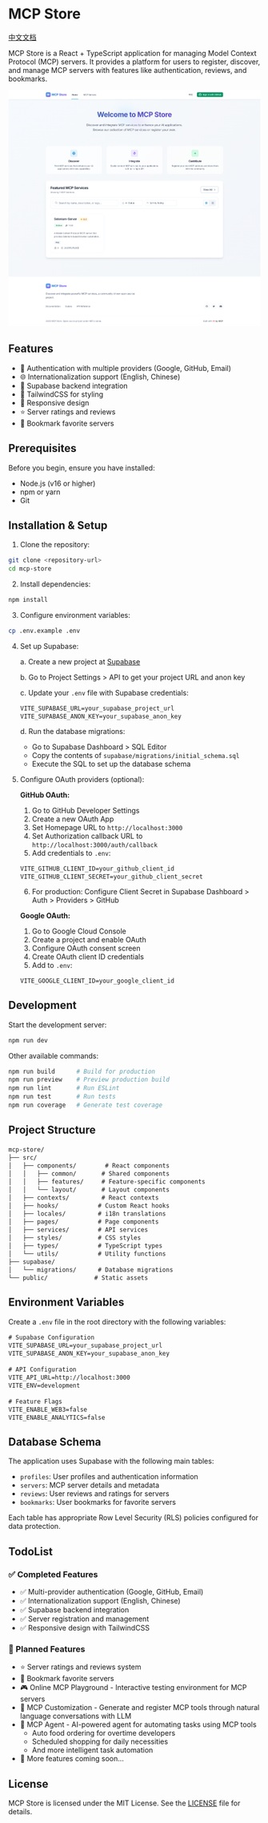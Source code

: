 # MCP Store

[中文文档](README-zh.MD)

MCP Store is a React + TypeScript application for managing Model Context Protocol (MCP) servers. It provides a platform for users to register, discover, and manage MCP servers with features like authentication, reviews, and bookmarks.

![MCP Store Screenshot](mcp-store.png)

## Features

- 🔐 Authentication with multiple providers (Google, GitHub, Email)
- 🌐 Internationalization support (English, Chinese)
- 💾 Supabase backend integration
- 🎨 TailwindCSS for styling
- 📱 Responsive design
- ⭐ Server ratings and reviews
- 🔖 Bookmark favorite servers

## Prerequisites

Before you begin, ensure you have installed:

- Node.js (v16 or higher)
- npm or yarn
- Git

## Installation & Setup

1. Clone the repository:
```bash
git clone <repository-url>
cd mcp-store
```

2. Install dependencies:
```bash
npm install
```

3. Configure environment variables:
```bash
cp .env.example .env
```

4. Set up Supabase:

   a. Create a new project at [Supabase](https://supabase.com)
   
   b. Go to Project Settings > API to get your project URL and anon key
   
   c. Update your `.env` file with Supabase credentials:
   ```
   VITE_SUPABASE_URL=your_supabase_project_url
   VITE_SUPABASE_ANON_KEY=your_supabase_anon_key
   ```
   
   d. Run the database migrations:
   - Go to Supabase Dashboard > SQL Editor
   - Copy the contents of `supabase/migrations/initial_schema.sql`
   - Execute the SQL to set up the database schema

5. Configure OAuth providers (optional):

   **GitHub OAuth:**
   1. Go to GitHub Developer Settings
   2. Create a new OAuth App
   3. Set Homepage URL to `http://localhost:3000`
   4. Set Authorization callback URL to `http://localhost:3000/auth/callback`
   5. Add credentials to `.env`:
   ```
   VITE_GITHUB_CLIENT_ID=your_github_client_id
   VITE_GITHUB_CLIENT_SECRET=your_github_client_secret
   ```
   6. For production: Configure Client Secret in Supabase Dashboard > Auth > Providers > GitHub

   **Google OAuth:**
   1. Go to Google Cloud Console
   2. Create a project and enable OAuth
   3. Configure OAuth consent screen
   4. Create OAuth client ID credentials
   5. Add to `.env`:
   ```
   VITE_GOOGLE_CLIENT_ID=your_google_client_id
   ```

## Development

Start the development server:
```bash
npm run dev
```

Other available commands:
```bash
npm run build      # Build for production
npm run preview    # Preview production build
npm run lint       # Run ESLint
npm run test       # Run tests
npm run coverage   # Generate test coverage
```

## Project Structure

```
mcp-store/
├── src/
│   ├── components/        # React components
│   │   ├── common/       # Shared components
│   │   ├── features/     # Feature-specific components
│   │   └── layout/       # Layout components
│   ├── contexts/         # React contexts
│   ├── hooks/           # Custom React hooks
│   ├── locales/         # i18n translations
│   ├── pages/           # Page components
│   ├── services/        # API services
│   ├── styles/          # CSS styles
│   ├── types/           # TypeScript types
│   └── utils/           # Utility functions
├── supabase/
│   └── migrations/      # Database migrations
└── public/             # Static assets
```

## Environment Variables

Create a `.env` file in the root directory with the following variables:

```env
# Supabase Configuration
VITE_SUPABASE_URL=your_supabase_project_url
VITE_SUPABASE_ANON_KEY=your_supabase_anon_key

# API Configuration
VITE_API_URL=http://localhost:3000
VITE_ENV=development

# Feature Flags
VITE_ENABLE_WEB3=false
VITE_ENABLE_ANALYTICS=false
```

## Database Schema

The application uses Supabase with the following main tables:

- `profiles`: User profiles and authentication information
- `servers`: MCP server details and metadata
- `reviews`: User reviews and ratings for servers
- `bookmarks`: User bookmarks for favorite servers

Each table has appropriate Row Level Security (RLS) policies configured for data protection.

## TodoList

### ✅ Completed Features
- ✅ Multi-provider authentication (Google, GitHub, Email)
- ✅ Internationalization support (English, Chinese)
- ✅ Supabase backend integration
- ✅ Server registration and management
- ✅ Responsive design with TailwindCSS

### 🚀 Planned Features
- ⭐ Server ratings and reviews system
- 🔖 Bookmark favorite servers
- 🎮 Online MCP Playground - Interactive testing environment for MCP servers
- 🤖 MCP Customization - Generate and register MCP tools through natural language conversations with LLM
- 🔄 MCP Agent - AI-powered agent for automating tasks using MCP tools
  - Auto food ordering for overtime developers
  - Scheduled shopping for daily necessities
  - And more intelligent task automation
- 📝 More features coming soon...

## License

MCP Store is licensed under the MIT License. See the [LICENSE](LICENSE) file for details.
